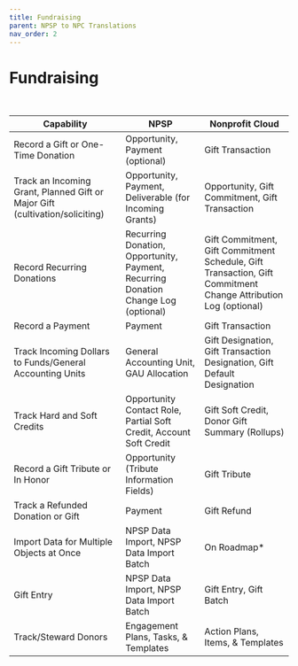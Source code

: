 ```yaml
---
title: Fundraising
parent: NPSP to NPC Translations
nav_order: 2
---
```


# Fundraising

&nbsp;  

| Capability                                                                   | NPSP                                                                               | Nonprofit Cloud                                                                                                |
| ---------------------------------------------------------------------------- | ---------------------------------------------------------------------------------- | -------------------------------------------------------------------------------------------------------------- |
| Record a Gift or One-Time Donation                                           | Opportunity, Payment (optional)                                                    | Gift Transaction                                                                                               |
| Track an Incoming Grant, Planned Gift or Major Gift (cultivation/soliciting) | Opportunity, Payment, Deliverable (for Incoming Grants)                            | Opportunity, Gift Commitment, Gift Transaction                                                                 |
| Record Recurring Donations                                                   | Recurring Donation, Opportunity, Payment, Recurring Donation Change Log (optional) | Gift Commitment, Gift Commitment Schedule, Gift Transaction, Gift Commitment Change Attribution Log (optional) |
| Record a Payment                                                             | Payment                                                                            | Gift Transaction                                                                                               |
| Track Incoming Dollars to Funds/General Accounting Units                     | General Accounting Unit, GAU Allocation                                            | Gift Designation, Gift Transaction Designation, Gift Default Designation                                       |
| Track Hard and Soft Credits                                                  | Opportunity Contact Role, Partial Soft Credit, Account Soft Credit                 | Gift Soft Credit,<br>Donor Gift Summary (Rollups)                                                              |
| Record a Gift Tribute or In Honor                                            | Opportunity (Tribute Information Fields)                                           | Gift Tribute                                                                                                   |
| Track a Refunded Donation or Gift                                            | Payment                                                                            | Gift Refund                                                                                                    |
| Import Data for Multiple Objects at Once                                     | NPSP Data Import, NPSP Data Import Batch                                           | On Roadmap\*                                                                                                   |
| Gift Entry                                                                   | NPSP Data Import, NPSP Data Import Batch                                           | Gift Entry, Gift Batch                                                                                         |
| Track/Steward Donors                                                         | Engagement Plans, Tasks, & Templates                                               | Action Plans, Items, & Templates                                                                               |

